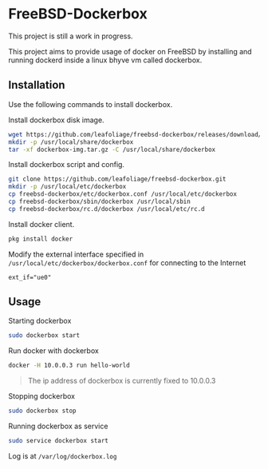 # FreeBSD-Dockerbox

This project is still a work in progress.

This project aims to provide usage of docker on FreeBSD by installing and running dockerd inside a linux bhyve vm called dockerbox.

## Installation

Use the following commands to install dockerbox.

Install dockerbox disk image.

```sh
wget https://github.com/leafoliage/freebsd-dockerbox/releases/download/disk-0.1.0/dockerbox-img.tar.gz
mkdir -p /usr/local/share/dockerbox
tar -xf dockerbox-img.tar.gz -C /usr/local/share/dockerbox
```

Install dockerbox script and config.

```sh
git clone https://github.com/leafoliage/freebsd-dockerbox.git
mkdir -p /usr/local/etc/dockerbox
cp freebsd-dockerbox/etc/dockerbox.conf /usr/local/etc/dockerbox
cp freebsd-dockerbox/sbin/dockerbox /usr/local/sbin
cp freebsd-dockerbox/rc.d/dockerbox /usr/local/etc/rc.d
```

Install docker client.

```sh
pkg install docker
```

Modify the external interface specified in `/usr/local/etc/dockerbox/dockerbox.conf` for connecting to the Internet

```
ext_if="ue0"
```

## Usage

Starting dockerbox

```sh
sudo dockerbox start
```

Run docker with dockerbox

```sh
docker -H 10.0.0.3 run hello-world
```

> The ip address of dockerbox is currently fixed to 10.0.0.3

Stopping dockerbox

```sh
sudo dockerbox stop
```

Running dockerbox as service

```sh
sudo service dockerbox start
```

Log is at `/var/log/dockerbox.log`

